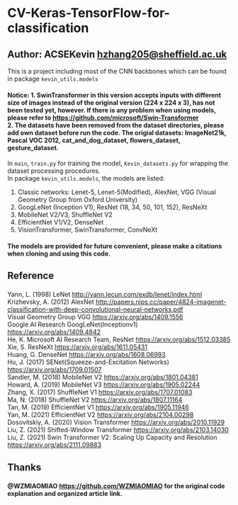 # CV-Keras-TensorFlow-for-classification
## Author: ACSEKevin <hzhang205@sheffield.ac.uk>
This is a project including most of the CNN backbones which can be found in package `kevin_utils.models`<p>
#### Notice: 1. SwinTransformer in this version accepts inputs with different size of images instead of the original version (224 x 224 x 3),  has not been tested yet, however. If there is any problem when using models, please refer to <https://github.com/microsoft/Swin-Transformer><br> 2. The datasets have been removed from the dataset directories, please add own dataset before run the code. The origial datasets: ImageNet21k, Pascal VOC 2012, cat_and_dog_dataset, flowers_dataset, gesture_dataset.<p>

In `main`, `train.py` for training the model, `Kevin_datasets.py` for wrapping the dataset processing procedures.<br>
In package `kevin_utils.models`, the models are listed:
1. Classic networks: Lenet-5, Lenet-5(Modified), AlexNet, VGG (Visual Geometry Group from Oxford University)
2. GoogLeNet (Inception V1), ResNet (18, 34, 50, 101, 152), ResNeXt
3. MobileNet V2/V3, ShuffleNet V2
4. EfficientNet V1/V2, DenseNet
5. VisionTransformer, SwinTransformer, ConvNeXt<p>

#### The models are provided for future convenient, please make a citations when cloning and using this code.
## Reference<p>
Yann, L. (1998) LeNet <http://yann.lecun.com/exdb/lenet/index.html><br>
Krizhevsky, A. (2012) AlexNet <http://papers.nips.cc/paper/4824-imagenet-classification-with-deep-convolutional-neural-networks.pdf><br>
Visual Geometry Group VGG <https://arxiv.org/abs/1409.1556><br>
Google AI Research GoogLeNet(Inceptionv1) <https://arxiv.org/abs/1409.4842><br>
He, K. Microsoft AI Research Team, ResNet <https://arxiv.org/abs/1512.03385><br>
Xie, S. ResNeXt <https://arxiv.org/abs/1611.05431><br>
Huang, G. DenseNet <https://arxiv.org/abs/1608.06993><br>
Hu, J. (2017) SENet(Squeeze-and-Excitation Networks) <https://arxiv.org/abs/1709.01507><br>
Sandler, M. (2018) MobileNet V2 <https://arxiv.org/abs/1801.04381><br>
Howard, A. (2019) MobileNet V3 <https://arxiv.org/abs/1905.02244><br>
Zhang, X. (2017) ShuffleNet V1 <https://arxiv.org/abs/1707.01083><br>
Ma, N. (2018) ShuffleNet V2 <https://arxiv.org/abs/1807.11164><br>
Tan, M. (2019) EfficientNet V1 <https://arxiv.org/abs/1905.11946><br>
Yan, M. (2021) EfficientNet V2 <https://arxiv.org/abs/2104.00298><br>
Dosovitskiy, A. (2020) Vision Transformer <https://arxiv.org/abs/2010.11929><br>
Liu, Z. (2021) Shifted-Window Transformer <https://arxiv.org/abs/2103.14030><br>
Liu, Z. (2021) Swin Transformer V2: Scaling Up Capacity and Resolution <https://arxiv.org/abs/2111.09883><p>
## Thanks<p>
#### @WZMIAOMIAO <https://github.com/WZMIAOMIAO> for the original code explanation and organized article link.
